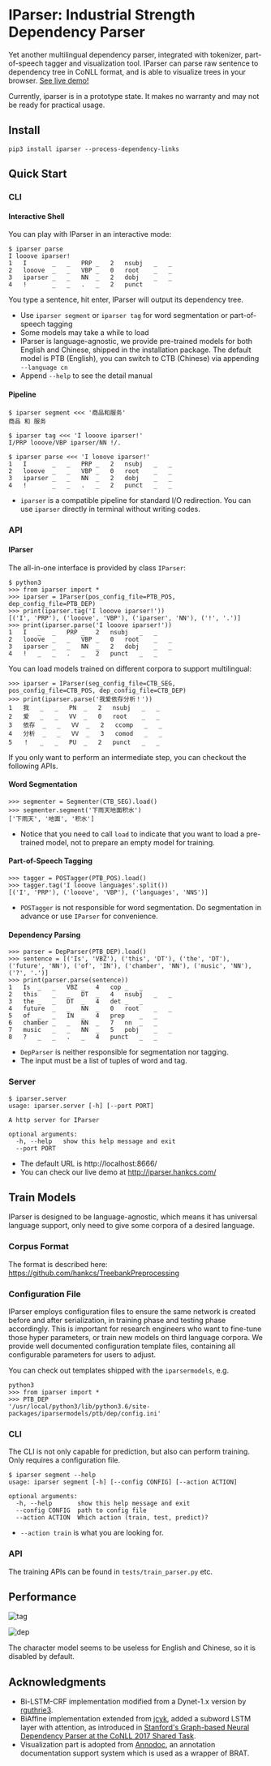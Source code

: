 # IParser: Industrial Strength Dependency Parser

Yet another multilingual dependency parser, integrated with tokenizer, part-of-speech tagger and visualization tool. IParser can parse raw sentence to dependency tree in CoNLL format, and is able to visualize trees in your browser. [See live demo!](http://iparser.hankcs.com/)

Currently, iparser is in a prototype state. It makes no warranty and may not be ready for practical usage.

## Install

```
pip3 install iparser --process-dependency-links
```

## Quick Start

### CLI

#### Interactive Shell

You can play with IParser in an interactive mode:

```
$ iparser parse
I looove iparser!
1	I       _	_	PRP	_	2	nsubj	_	_
2	looove  _	_	VBP	_	0	root	_	_
3	iparser _	_	NN	_	2	dobj	_	_
4	!       _	_	.   _	2	punct
```
You type a sentence, hit enter, IParser will output its dependency tree.

- Use `iparser segment` or `iparser tag` for word segmentation or part-of-speech tagging
- Some models may take a while to load
- IParser is language-agnostic, we provide pre-trained models for both English and Chinese, shipped in the installation package. The default model is PTB (English), you can switch to CTB (Chinese) via appending `--language cn`
- Append `--help` to see the detail manual

#### Pipeline

```
$ iparser segment <<< '商品和服务'        
商品 和 服务

$ iparser tag <<< 'I looove iparser!'   
I/PRP looove/VBP iparser/NN !/.

$ iparser parse <<< 'I looove iparser!' 
1	I       _	_	PRP	_	2	nsubj	_	_
2	looove  _	_	VBP	_	0	root	_	_
3	iparser _	_	NN	_	2	dobj	_	_
4	!       _	_	.   _	2	punct	_	_
```

- `iparser` is a compatible pipeline for standard I/O redirection. You can use `iparser` directly in terminal without writing codes.

### API

#### IParser

The all-in-one interface is provided by class `IParser`:

```
$ python3
>>> from iparser import *
>>> iparser = IParser(pos_config_file=PTB_POS, dep_config_file=PTB_DEP)
>>> print(iparser.tag('I looove iparser!'))
[('I', 'PRP'), ('looove', 'VBP'), ('iparser', 'NN'), ('!', '.')]
>>> print(iparser.parse('I looove iparser!'))
1	I	_	_	PRP	_	2	nsubj	_	_
2	looove	_	_	VBP	_	0	root	_	_
3	iparser	_	_	NN	_	2	dobj	_	_
4	!	_	_	.	_	2	punct	_	_
```

You can load models trained on different corpora to support multilingual:

```
>>> iparser = IParser(seg_config_file=CTB_SEG, pos_config_file=CTB_POS, dep_config_file=CTB_DEP)
>>> print(iparser.parse('我爱依存分析！'))
1	我	_	_	PN	_	2	nsubj	_	_
2	爱	_	_	VV	_	0	root	_	_
3	依存	_	_	VV	_	2	ccomp	_	_
4	分析	_	_	VV	_	3	comod	_	_
5	！	_	_	PU	_	2	punct	_	_
```

If you only want to perform an intermediate step, you can checkout the following APIs.

#### Word Segmentation

```
>>> segmenter = Segmenter(CTB_SEG).load()
>>> segmenter.segment('下雨天地面积水')
['下雨天', '地面', '积水']
```

- Notice that you need to call `load` to indicate that you want to load a pre-trained model, not to prepare an empty model for training.

#### Part-of-Speech Tagging

```
>>> tagger = POSTagger(PTB_POS).load()
>>> tagger.tag('I looove languages'.split())
[('I', 'PRP'), ('looove', 'VBP'), ('languages', 'NNS')]
```

- `POSTagger` is not responsible for word segmentation. Do segmentation in advance or use `IParser` for convenience.

#### Dependency Parsing

```
>>> parser = DepParser(PTB_DEP).load()
>>> sentence = [('Is', 'VBZ'), ('this', 'DT'), ('the', 'DT'), ('future', 'NN'), ('of', 'IN'), ('chamber', 'NN'), ('music', 'NN'), ('?', '.')]
>>> print(parser.parse(sentence))
1	Is	_	_	VBZ	_	4	cop	_	_
2	this	_	_	DT	_	4	nsubj	_	_
3	the	_	_	DT	_	4	det	_	_
4	future	_	_	NN	_	0	root	_	_
5	of	_	_	IN	_	4	prep	_	_
6	chamber	_	_	NN	_	7	nn	_	_
7	music	_	_	NN	_	5	pobj	_	_
8	?	_	_	.	_	4	punct	_	_
```

- `DepParser` is neither responsible for segmentation nor tagging. 
- The input must be a list of tuples of word and tag.

### Server

```
$ iparser.server
usage: iparser.server [-h] [--port PORT]

A http server for IParser

optional arguments:
  -h, --help   show this help message and exit
  --port PORT
```

- The default URL is http://localhost:8666/
- You can check our live demo at http://iparser.hankcs.com/


## Train Models

IParser is designed to be language-agnostic, which means it has universal language support, only need to give some corpora of a desired language. 

### Corpus Format

The format is described here: https://github.com/hankcs/TreebankPreprocessing

### Configuration File

IParser employs configuration files to ensure the same network is created before and after serialization, in training phase and testing phase accordingly. This is important for research engineers who want to fine-tune those hyper parameters, or train new models on third language corpora. We provide well documented configuration template files, containing all configurable parameters for users to adjust. 

You can check out templates shipped with the `iparsermodels`, e.g.

```
python3
>>> from iparser import *
>>> PTB_DEP
'/usr/local/python3/lib/python3.6/site-packages/iparsermodels/ptb/dep/config.ini'
```

### CLI

The CLI is not only capable for prediction, but also can perform training. Only requires a configuration file.

```
$ iparser segment --help
usage: iparser segment [-h] [--config CONFIG] [--action ACTION]

optional arguments:
  -h, --help       show this help message and exit
  --config CONFIG  path to config file
  --action ACTION  Which action (train, test, predict)?
```

- `--action train` is what you are looking for.

### API

The training APIs can be found in `tests/train_parser.py` etc.

## Performance

![tag](http://wx1.sinaimg.cn/large/006Fmjmcly1fpgvl4ijsoj31kw07zgn9.jpg)

![dep](http://wx3.sinaimg.cn/large/006Fmjmcly1fpgvlqpigpj31kw0bmjtt.jpg)

The character model seems to be useless for English and Chinese, so it is disabled by default.

## Acknowledgments

- Bi-LSTM-CRF implementation modified from a Dynet-1.x version by [rguthrie3](https://github.com/rguthrie3/BiLSTM-CRF).
- BiAffine implementation extended from [jcyk](https://github.com/jcyk/Dynet-Biaffine-dependency-parser), added a subword LSTM layer with attention, as introduced in [Stanford's Graph-based Neural Dependency Parser at the CoNLL 2017 Shared Task](https://web.stanford.edu/~tdozat/files/TDozat-CoNLL2017-Paper.pdf).
- Visualization part is adopted from [Annodoc](https://github.com/spyysalo/annodoc), an annotation documentation support system which is used as a wrapper of BRAT.


